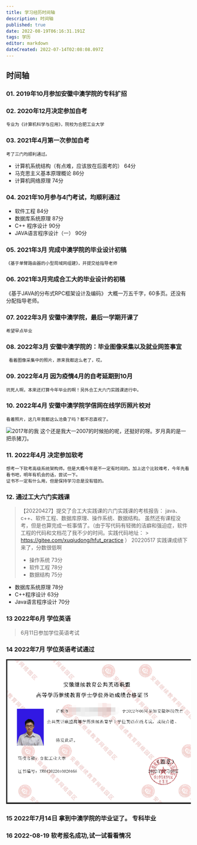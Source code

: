 ```yaml
---
title: 学习经历时间轴
description: 时间轴
published: true
date: 2022-08-19T06:16:31.191Z
tags: 学历
editor: markdown
dateCreated: 2022-07-14T02:08:08.097Z
---
```


## 时间轴

### 01. 2019年10月参加安徽中澳学院的专科扩招

### 02. 2020年12月决定参加自考

    专业为《计算机科学与应用》，院校为合肥工业大学

### 03. 2021年4月第一次参加自考

    考了三门均顺利通过。

  - 计算机系统结构（有点难，应该放在后面考的） 64分
  - 马克思主义基本原理概论                  86分
  - 计算机网络原理                         74分

### 04. 2021年10月参与4门考试，均顺利通过

  - 软件工程  84分
  - 数据库系统原理  87分
  - C++ 程序设计  90分
  - JAVA语言程序设计（一） 90分

### 05. 2021年3月 完成中澳学院的毕业设计初稿 

    《基于单臂路由器的小型局域网组建》，并提交给指导老师

### 06. 2021年3月完成合工大的毕业设计的初稿

《基于JAVA的分布式RPC框架设计及编码》 大概一万五千字，60多页。还没有分配指导老师。  

### 07. 2022年3月 安徽中澳学院，最后一学期开课了

    希望早点毕业

### 08.  2022年3月 安徽中澳学院的：毕业图像采集以及就业网签事宜  

     看着图像采集中的照片，原来我都这么老了，哎。

### 09. 2022年4月 因为疫情4月的自考延期到10月   

    坑死人啊，本来还打算今年毕业的啊！另外合工大六门实践课进行中。

### 10. 2022年4月    安徽中澳学院学信网在线学历照片校对

    看着照片，这几年我都这么沧桑了吗？都不忍直视了。  

![2017年的我](https://p3.toutiaoimg.com/medium/tos-cn-i-qvj2lq49k0/2b9e3d2a5688424b8b41929e339f862f)
这个还是我大一2007的时候拍的呢，还挺好的呀。岁月真的是一把杀猪刀。

### 11. 2022年4月  决定参加软考

    想考一下软考高级系统架构师。但是大概今年是不一定有时间的。加上这个比较难考，今年先看看书吧，明年有机会的话，尝试一下。
    证书不一定有什么用，但是保持学习总是没有错的。

### 12. 通过工大六门实践课    

 > 【20220427】提交了合工大实践课的六门实践课的考核报告：
 > java、c++、软件工程、数据库原理、操作系统、数据结构。
 > 虽然还有课程没考，但是也算完成一桩事情了。（由于写代码有轻微的洁癖和强迫症，软件工程的代码和文档花了我不少的时间。实践代码地址：   > https://gitee.com/xuqiudong/hfut_practice  ）
 > 20220517 实践课成绩下来了，分数很低啊
 >
 >  - 操作系统   73分
 >  - 软件工程   78分 
 >  - 数据结构   75分

 - 数据库系统原理 78分
 - C++程序设计   63分
 - Java语言程序设计   70分

### 13 2022年6月 学位英语  

  > 6月11日参加学位英语考试  

### 14 2022年7月 学位英语考试通过  

![学位英语证书.png](/imgs/学位英语证书.png)

### 15 2022年7月14日 拿到中澳学院的毕业证了。 专科毕业

### 16 2022-08-19 软考报名成功,试一试看看情况